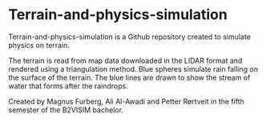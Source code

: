 # Terrain-and-physics-simulation

Terrain-and-physics-simulation is a Github repository created to simulate physics on terrain.

The terrain is read from map data downloaded in the LIDAR format and rendered using a triangulation method.
Blue spheres simulate rain falling on the surface of the terrain. The blue lines are drawn to show the stream of water that forms after the raindrops.

Created by Magnus Furberg, Ali Al-Awadi and Petter Rørtveit in the fifth semester of the B2VISIM bachelor.
